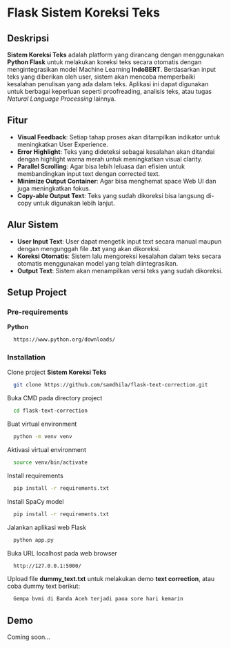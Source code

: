 # Flask Sistem Koreksi Teks

## Deskripsi
**Sistem Koreksi Teks** adalah platform yang dirancang dengan menggunakan **Python Flask** untuk melakukan koreksi teks secara otomatis dengan mengintegrasikan model Machine Learning **IndoBERT**. Berdasarkan input teks yang diberikan oleh user, sistem akan mencoba memperbaiki kesalahan penulisan yang ada dalam teks. Aplikasi ini dapat digunakan untuk berbagai keperluan seperti proofreading, analisis teks, atau tugas _Natural Language Processing_ lainnya.

## Fitur
- **Visual Feedback**: Setiap tahap proses akan ditampilkan indikator untuk meningkatkan User Experience.
- **Error Highlight**: Teks yang dideteksi sebagai kesalahan akan ditandai dengan highlight warna merah untuk meningkatkan visual clarity.
- **Parallel Scrolling**: Agar bisa lebih leluasa dan efisien untuk membandingkan input text dengan corrected text.
- **Minimize Output Container**: Agar bisa menghemat space Web UI dan juga meningkatkan fokus.
- **Copy-able Output Text**: Teks yang sudah dikoreksi bisa langsung di-copy untuk digunakan lebih lanjut.

## Alur Sistem
- **User Input Text**: User dapat mengetik input text secara manual maupun dengan mengunggah file **.txt** yang akan dikoreksi.
- **Koreksi Otomatis**: Sistem lalu mengoreksi kesalahan dalam teks secara otomatis menggunakan model yang telah diintegrasikan.
- **Output Text**: Sistem akan menampilkan versi teks yang sudah dikoreksi.

## Setup Project

### Pre-requirements

**Python**
```bash
  https://www.python.org/downloads/
```

### Installation

Clone project **Sistem Koreksi Teks**
```bash
  git clone https://github.com/samdhila/flask-text-correction.git
```

Buka CMD pada directory project
```bash
  cd flask-text-correction
```

Buat virtual environment
```bash
  python -m venv venv
```

Aktivasi virtual environment
```bash
  source venv/bin/activate
```

Install requirements
```bash
  pip install -r requirements.txt
```

Install SpaCy model
```bash
  pip install -r requirements.txt
```

Jalankan aplikasi web Flask
```bash
  python app.py
```

Buka URL localhost pada web browser
```bash
  http://127.0.0.1:5000/
```

Upload file **dummy_text.txt** untuk melakukan demo **text correction**, atau coba dummy text berikut:
```bash
  Gempa bvmi di Banda Aceh terjadi paoa sore hari kemarin
```

## Demo

Coming soon...
